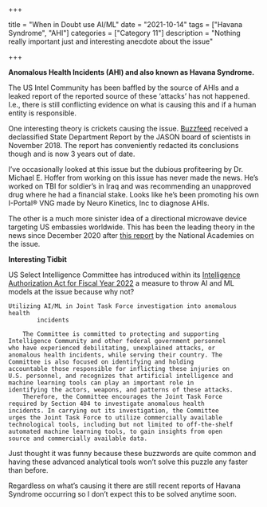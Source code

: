 +++

title = "When in Doubt use AI/ML"
date = "2021-10-14"
tags = ["Havana Syndrome", "AHI"]
categories = ["Category 11"]
description = "Nothing really important just and interesting anecdote about the issue"

+++



**Anomalous  Health Incidents (AHI) and also known as Havana Syndrome.**

The US Intel Community has been baffled by the source of AHIs and a leaked report of the reported source of these ‘attacks’ has not happened. I.e., there is still conflicting evidence on what is causing this and if a human entity is responsible. 

One interesting theory is crickets causing the issue. [Buzzfeed](https://www.buzzfeednews.com/article/danvergano/havana-syndrome-jason-crickets) received a declassified State Department Report by the JASON board of scientists in November 2018. The report has conveniently redacted its conclusions though and is now 3 years out of date. 

I’ve occasionally looked at this issue but the dubious profiteering by Dr. Michael E. Hoffer from working on this issue has never made the news. He’s worked on TBI for soldier’s in Iraq and was recommending an unapproved drug where he had a financial stake. Looks like he’s been promoting his own I-Portal® VNG made by Neuro Kinetics, Inc to diagnose AHIs. 

The other is a much more sinister idea of a directional microwave device targeting US embassies worldwide. This has been the leading theory in the news since December 2020 after [this report](https://www.nationalacademies.org/news/2020/12/new-report-assesses-illnesses-among-us-government-personnel-and-their-families-at-overseas-embassies) by the National Academies on the issue. 

**Interesting Tidbit**

US Select Intelligence Committee has introduced within its [Intelligence Authorization Act for Fiscal Year 2022](https://www.congress.gov/congressional-report/117th-congress/senate-report/37/1?overview=closed) a measure to throw AI and ML models at the issue because why not?

```
Utilizing AI/ML in Joint Task Force investigation into anomalous health 
        incidents

    The Committee is committed to protecting and supporting 
Intelligence Community and other federal government personnel 
who have experienced debilitating, unexplained attacks, or 
anomalous health incidents, while serving their country. The 
Committee is also focused on identifying and holding 
accountable those responsible for inflicting these injuries on 
U.S. personnel, and recognizes that artificial intelligence and 
machine learning tools can play an important role in 
identifying the actors, weapons, and patterns of these attacks.
    Therefore, the Committee encourages the Joint Task Force 
required by Section 404 to investigate anomalous health 
incidents. In carrying out its investigation, the Committee 
urges the Joint Task Force to utilize commercially available 
technological tools, including but not limited to off-the-shelf 
automated machine learning tools, to gain insights from open 
source and commercially available data.
```

Just thought it was funny because these buzzwords are quite common and having these advanced analytical tools won’t solve this puzzle any faster than before. 



Regardless on what’s causing it there are still recent reports of Havana Syndrome occurring so I don’t expect this to be solved anytime soon. 